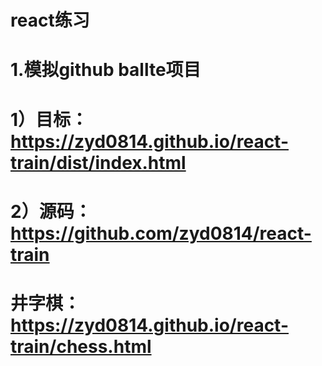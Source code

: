 ﻿# react练习
# 1.模拟github ballte项目
# 1）目标：https://zyd0814.github.io/react-train/dist/index.html
# 2）源码：https://github.com/zyd0814/react-train

# 井字棋：https://zyd0814.github.io/react-train/chess.html


